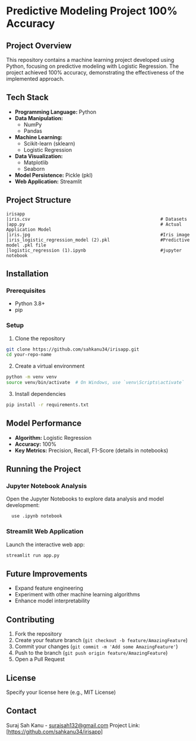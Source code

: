 # Predictive Modeling Project 100% Accuracy

## Project Overview
This repository contains a machine learning project developed using Python, focusing on predictive modeling with Logistic Regression. The project achieved 100% accuracy, demonstrating the effectiveness of the implemented approach.

## Tech Stack
- **Programming Language:** Python
- **Data Manipulation:** 
  - NumPy
  - Pandas
- **Machine Learning:** 
  - Scikit-learn (sklearn)
  - Logistic Regression
- **Data Visualization:** 
  - Matplotlib
  - Seaborn
- **Model Persistence:** Pickle (pkl)
- **Web Application:** Streamlit

## Project Structure
```
irisapp
|iris.csv                                                 # Datasets
|app.py                                                   # Actual Application Model
│iris.jpg                                                 #Iris image
│iris_logistic_regression_model (2).pkl                   #Predictive model .pkl file
│logistic_regression (1).ipynb                            #jupyter notebook  
```

## Installation

### Prerequisites
- Python 3.8+
- pip

### Setup
1. Clone the repository
```bash
git clone https://github.com/sahkanu34/irisapp.git
cd your-repo-name
```

2. Create a virtual environment
```bash
python -m venv venv
source venv/bin/activate  # On Windows, use `venv\Scripts\activate`
```

3. Install dependencies
```bash
pip install -r requirements.txt
```

## Model Performance
- **Algorithm:** Logistic Regression
- **Accuracy:** 100%
- **Key Metrics:** Precision, Recall, F1-Score (details in notebooks)

## Running the Project

### Jupyter Notebook Analysis
Open the Jupyter Notebooks to explore data analysis and model development:
```bash
  use .ipynb notebook
```

### Streamlit Web Application
Launch the interactive web app:
```bash
streamlit run app.py
```

## Future Improvements
- Expand feature engineering
- Experiment with other machine learning algorithms
- Enhance model interpretability

## Contributing
1. Fork the repository
2. Create your feature branch (`git checkout -b feature/AmazingFeature`)
3. Commit your changes (`git commit -m 'Add some AmazingFeature'`)
4. Push to the branch (`git push origin feature/AmazingFeature`)
5. Open a Pull Request

## License
Specify your license here (e.g., MIT License)

## Contact
Suraj Sah Kanu - surajsah132@gmail.com
Project Link: [https://github.com/sahkanu34/irisapp]
